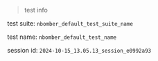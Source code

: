 > test info

test suite: `nbomber_default_test_suite_name`

test name: `nbomber_default_test_name`

session id: `2024-10-15_13.05.13_session_e0992a93`


